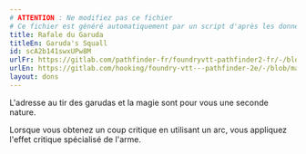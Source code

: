 ```yaml
---
# ATTENTION : Ne modifiez pas ce fichier
# Ce fichier est généré automatiquement par un script d'après les données du module Foundry VTT officiel et de sa traduction
title: Rafale du Garuda
titleEn: Garuda's Squall
id: scA2b141swxUPw8M
urlFr: https://gitlab.com/pathfinder-fr/foundryvtt-pathfinder2-fr/-/blob/master/data/feats/scA2b141swxUPw8M.htm
urlEn: https://gitlab.com/hooking/foundry-vtt---pathfinder-2e/-/blob/master/packs/data/feats.db/garuda-s-squall.json
layout: dons
---
```

L'adresse au tir des garudas et la magie sont pour vous une seconde nature.

Lorsque vous obtenez un coup critique en utilisant un arc, vous appliquez l'effet critique spécialisé de l'arme.
